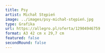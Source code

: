 ```yaml
---
title: Psy
artist: Michał Stępień
image: ../images/psy-michał-stępień.jpg
type: Grafika
url: https://allegro.pl/oferta/12904946759
format: A3 42 cm x 29,7 cm
featured: false
secondRound: false
---
```

